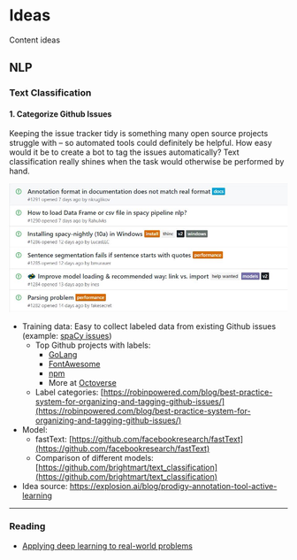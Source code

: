 # Ideas
Content ideas

## NLP

### Text Classification

#### 1. Categorize Github Issues

Keeping the issue tracker tidy is something many open source projects struggle with – so automated tools could definitely be helpful. How easy would it be to create a bot to tag the issues automatically? Text classification really shines when the task would otherwise be performed by hand.

![Github issues](./img/issues.jpg)

- Training data: Easy to collect labeled data from existing Github issues (example: [spaCy issues](https://github.com/explosion/spaCy/issues))
  - Top Github projects with labels:
    - [GoLang](https://github.com/npm/npm/issues)
    - [FontAwesome](https://github.com/FortAwesome/Font-Awesome/issues)
    - [npm](https://github.com/npm/npm/issues)
    - More at [Octoverse](https://octoverse.github.com/)
  - Label categories: [https://robinpowered.com/blog/best-practice-system-for-organizing-and-tagging-github-issues/](https://robinpowered.com/blog/best-practice-system-for-organizing-and-tagging-github-issues/)
- Model: 
  - fastText: [https://github.com/facebookresearch/fastText](https://github.com/facebookresearch/fastText)
  - Comparison of different models: [https://github.com/brightmart/text_classification](https://github.com/brightmart/text_classification)
- Idea source: https://explosion.ai/blog/prodigy-annotation-tool-active-learning

----

### Reading

- [Applying deep learning to real-world problems](https://medium.com/merantix/applying-deep-learning-to-real-world-problems-ba2d86ac5837)
